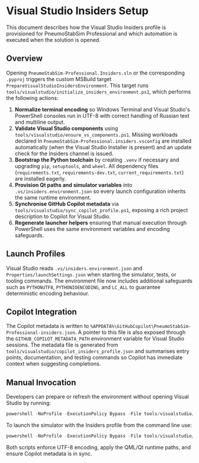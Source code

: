# Visual Studio Insiders Setup

This document describes how the Visual Studio Insiders profile is provisioned for
PneumoStabSim Professional and which automation is executed when the solution is
opened.

## Overview

Opening `PneumoStabSim-Professional.Insiders.sln` or the corresponding `.pyproj`
triggers the custom MSBuild target `PrepareVisualStudioInsidersEnvironment`.
This target runs `tools/visualstudio/initialize_insiders_environment.ps1`, which
performs the following actions:

1. **Normalize terminal encoding** so Windows Terminal and Visual Studio's
   PowerShell consoles run in UTF-8 with correct handling of Russian text and
   multiline output.
2. **Validate Visual Studio components** using
   `tools/visualstudio/ensure_vs_components.ps1`. Missing workloads declared in
   `PneumoStabSim-Professional.insiders.vsconfig` are installed automatically
   (when the Visual Studio Installer is present) and an update check for the
   Insiders channel is issued.
3. **Bootstrap the Python toolchain** by creating `.venv` if necessary and
   upgrading `pip`, `setuptools`, and `wheel`. All dependency files (`requirements.txt`,
   `requirements-dev.txt`, `current_requirements.txt`) are installed eagerly.
4. **Provision Qt paths and simulator variables** into
   `.vs/insiders.environment.json` so every launch configuration inherits the
   same runtime environment.
5. **Synchronise GitHub Copilot metadata** via
   `tools/visualstudio/sync_copilot_profile.ps1`, exposing a rich project
   description to Copilot for Visual Studio.
6. **Regenerate launcher helpers** ensuring that manual execution through
   PowerShell uses the same environment variables and encoding safeguards.

## Launch Profiles

Visual Studio reads `.vs/insiders.environment.json` and `Properties/launchSettings.json`
when starting the simulator, tests, or tooling commands. The environment file now
includes additional safeguards such as `PYTHONUTF8`, `PYTHONIOENCODING`, and
`LC_ALL` to guarantee deterministic encoding behaviour.

## Copilot Integration

The Copilot metadata is written to `%APPDATA%\GitHubCopilot\PneumoStabSim-Professional-insiders.json`.
A pointer to this file is also exposed through the `GITHUB_COPILOT_METADATA_PATH`
environment variable for Visual Studio sessions. The metadata file is generated
from `tools/visualstudio/copilot_insiders_profile.json` and summarises entry
points, documentation, and testing commands so Copilot has immediate context when
suggesting completions.

## Manual Invocation

Developers can prepare or refresh the environment without opening Visual Studio
by running:

```powershell
powershell -NoProfile -ExecutionPolicy Bypass -File tools/visualstudio/initialize_insiders_environment.ps1
```

To launch the simulator with the Insiders profile from the command line use:

```powershell
powershell -NoProfile -ExecutionPolicy Bypass -File tools/visualstudio/launch_insiders.ps1
```

Both scripts enforce UTF-8 encoding, apply the QML/Qt runtime paths, and ensure
Copilot metadata is in sync.
